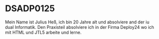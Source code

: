 # DSADP0125

Mein Name ist Julius Heß, ich bin 20 Jahre alt und absolviere and der iu dual Informatik.
Den Praxisteil absolviere ich in der Firma Deploy24 wo ich mit HTML und JTL5 arbeite und lerne.
